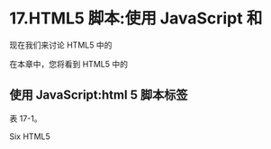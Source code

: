 # 17.HTML5 脚本:使用 JavaScript 和

现在我们来讨论 HTML5 中的

在本章中，您将看到 HTML5 中的

## 使用 JavaScript:html 5 脚本标签

表 17-1。

Six HTML5 <script> Tag Parameters

<colgroup><col> <col></colgroup> 
| 脚本标记参数 | 脚本标记参数的用法 |
| --- | --- |
| 异步(HTML5 中的新功能) | 指定 JavaScript 将异步执行；这是用于外部脚本的 |
| 字符集 | 指定外部 JavaScript 文件中使用的字符集编码 |
| 推迟 | 指定当页面完成解析时将执行 JavaScript 这仅适用于外部 JavaScript 文件 |
| 科学研究委员会 | 定义 JavaScript 的源文件 |
| 类型 | 定义 JavaScript 媒体(MIME)类型 |
| xml:空格(无 HTML5) | 确定保留空白(XHTML) |

对于在浏览器中禁用 JavaScript 的用户，或者拥有不支持客户端 Java 脚本的浏览器或操作系统的用户，包含

<noscript>元素非常重要。</noscript>

### JavaScript 执行:解析同步

有几种方法可以执行外部 JavaScript 呈现 HTML5 标记和 CSS3 样式之前，呈现 HTML5 标记和 CSS3 样式之后，以及呈现 HTML5 标记和 CSS3 样式期间。使用表 [17-1](#Tab1) 中的参数控制 JavaScript 执行与 HTML5 和 CSS3 标记解析的同步。

如果 async 和 defer 参数都不存在，那么在浏览器继续解析您的标记之前，JavaScript 是第一个获取和执行的资产。该“第一”参数未在表 [17-1](#Tab1) 中显示。它只是通过不在<脚本>标签中设置任何参数来设置，因此这是 JavaScript 处理的默认方式(首先)。这是因为 JavaScript 经常需要设置 HTML5 渲染环境和文档结构；因此，JavaScript 需要在任何其他元素被呈现到系统内存之前被执行到内存中。如果从编程的角度考虑，这是非常合理的，因为 JavaScript 在 HTML5 标记之前处理，而 html 5 标记在样式化之前处理！

如果 HTML5 中的新异步参数出现在

如果在

### JavaScript 格式:MIME 类型和字符集

表 [17-1](#Tab1) 中的其他参数处理数据格式，它定义了 JavaScript 代码本身。JavaScript MIME 类型(现在称为媒体类型)应该是以下组合之一:text/jscript、text/javascript 或 text/ecmascript。这些类型中的任何一种都可以在当今广泛使用的所有流行浏览器和操作系统上运行(Mozilla Firefox、Google Chrome、Apple Safari 和 Opera)。这三种类型中最常用的是 text/javascript MIME 类型，因为它最清楚、最简单地定义了。JS 文件。

如果您正在创建一个应用程序，您可以用单词 application 替换单词 text。如果您有兴趣查看媒体类型的完整列表，请访问以下 URL:

```
http://www.iana.org/assignments/media-types/media-types.xhtml

```

以下三种也是有效的常用 MIME 类型:application/x-javascript、application/ecmascript 和 application/javascript。

在 HTML5 中，字符集通常被指定为 UTF-8，除非您所在的国家使用自定义字符集，在这种情况下，您使用支持非罗马字符(如亚洲字符)的 UFT-16。

### 内嵌 JavaScript 代码:使用脚本标签

既然我已经在第 4 章[第 4 章](04.html)中向您展示了如何外部化 JavaScript 代码资产，那么让我们看看如何使用一个<脚本>标签来添加 JavaScript 逻辑，以运行第 16 章的< canvas id="clock > HTML5 标记中引用的时钟。这样，您使用 CSS3 和 class 参数，并使用 id 参数通过 document.getElementById('clock ')引用 JavaScript 打电话。JavaScript 代码位于<脚本>标签内，如以下 HTML5 标记示例所示:

```
<script type="text/javascript" charset="UTF-8">

var hour_hand=null, minute_hand=null, second_hand=null, ctx=null,
    degrees=0, clock_face=null, clock_face=null, HEIGHT=500, WIDTH=500;
function init_itv() {
var canvas = document.getElementById('clock');
  if(canvas.getContext('2d') )       {
    ctx = canvas.getContext('2d');
    hour_hand = new Image();
    hour_hand.src = 'hour_hand.png';
    minute_hand = new Image();
    minute_hand.src = 'minute_hand.png';
    second_hand = new Image();
    second_hand.src = 'second_hand.png';
    clock_face = new Image();
    clock_face.src = 'clock_face.png';
    clock_face.onload = imgLoaded;    }
  else                              {
    alert("Canvas not supported!"); }
}
function clearCanvas() { ctx.clearRect(0, 0, HEIGHT, WIDTH); }
function imgLoaded()   { setInterval(draw, 500);             }
function getRequiredMinuteAngle(currentTime) {
  return Math.floor(((360/60) * currentTime.getMinutes()),0); }
function getRequiredHourAngle(currentTime)   {
  return Math.floor(((360/12) * currentTime.getHours()),0);   }
function getRequiredSecondAngle(currentTime) {
  return Math.floor(((360/60) * currentTime.getSeconds()),0); }
function draw()  {
  var currentTime = new Date();
  clearCanvas();
  ctx.drawImage(clock_face, 0, 0);
  ctx.save();
  ctx.translate(HEIGHT/2, WIDTH/2);
  rotateAndDraw(minute_hand, getRequiredMinuteAngle(currentTime));
  rotateAndDraw(hour_hand, getRequiredHourAngle(currentTime));
  rotateAndDraw(second_hand, getRequiredSecondAngle(currentTime));
  ctx.restore();    
}
function rotateAndDraw(image, angle)  {
  ctx.rotate(angle * (Math.PI / 180));
  ctx.drawImage(image, 0-HEIGHT/2, 0-WIDTH/2);
  ctx.rotate(-angle * (Math.PI / 180));
}

</script>

```

标签中所有函数访问的全局变量首先在顶部声明，局部变量在每个函数的顶部(内部)声明。如果你想学习 JavaScript，一定要从 Apress 获得一个好的 JavaScript 标题，因为这本书只关注 HTML5 标记，没有涉及 JavaScript 或 CSS3 的任何重要细节。</根>/T1】

图 [17-1](#Fig1) 显示了在< canvas >标签内运行的时钟 JavaScript(在第 [19 章](19.html)中有所涉及)，并使用类似< canvas id="clock" >的 canvas 标签内的 id 参数进行引用。

![A333039_1_En_17_Fig1_HTML.jpg](A333039_1_En_17_Fig1_HTML.jpg)

图 17-1。

JavaScript document.getElementById('clock'); wired to <canvas id="clock"> HTML5 element to create iTVset.com clock

正如你在 

## 隐藏 JavaScript:做还是不做？

当 HTML 浏览器首次出现时，并不是所有的浏览器都支持 JavaScript，正如现在并不是所有的浏览器都支持 WebGL2(见第 [19 章](19.html))。过去有一个惯例，将 JavaScript 隐藏在带有 HTML 注释的<脚本>标签中，因此 JavaScript(外部或内联)元素对于不理解该元素的解析引擎来说似乎是空的。理解 JavaScript 的 HTML 引擎会忽略这些注释，并正确地处理(编译和执行)JavaScript 代码。标记被解析，而代码被编译和执行(或者处理，用一个术语来说)。

### HTML 注释:使用隐藏 JS 代码

十多年来一直沿用的惯例是将 JavaScript 代码隐藏在 HTML 注释中，就像这样:

```
<script>
        <!--
             JAVASCRIPT CODE
         -->
</script>

```

现在在 HTML5 社区中有一种讨论，认为这是不必要的，甚至是不可取的，因为 JavaScript 已经被接受为 HTML 事实上的标准语言，而且因为有这么多不同版本的 XHTML 和 HTML 可以解析注释和符号，并且可能会曲解它们。目前的共识似乎是取消这种做法，不在脚本中使用任何注释。

### XHTML 注释:使用隐藏 JS 代码

对这种约定的一些讨论表明，为了正确地支持 XHTML，您应该使用不同形式的注释，包括在不同类型的(以 XML 为中心的)注释约定中使用[CDATA [code-here] ]代码封装方法。这看起来像下面这样:

```
<script>
        //<![CDATA[
                   JAVASCRIPT CODE
        //]]>
</script>

```

我对所有这些的看法是，如果你正在为 HTML5(现在是遗留代码，正如你将在第 [23](23.html) 章看到的)或 HTML 5.1 开发，你不应该担心 XHTML 1.x 或 HTML 2/3/4 解析引擎。由于廉价 HTML5 设备的广泛扩散，它们太老了，不用担心支持问题。

## 摘要

本章讨论了
